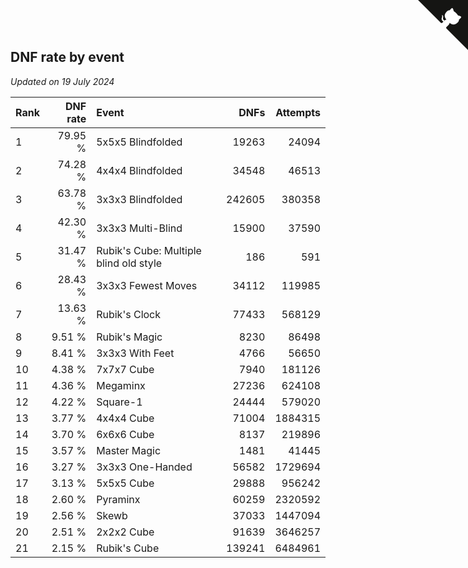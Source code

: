 ## DNF rate by event

*Updated on 19 July 2024*

| Rank | DNF rate | Event | DNFs | Attempts |
| :--- | ---: | :--- | ---: | ---: |
| 1 | 79.95 % | 5x5x5 Blindfolded | 19263 | 24094 |
| 2 | 74.28 % | 4x4x4 Blindfolded | 34548 | 46513 |
| 3 | 63.78 % | 3x3x3 Blindfolded | 242605 | 380358 |
| 4 | 42.30 % | 3x3x3 Multi-Blind | 15900 | 37590 |
| 5 | 31.47 % | Rubik's Cube: Multiple blind old style | 186 | 591 |
| 6 | 28.43 % | 3x3x3 Fewest Moves | 34112 | 119985 |
| 7 | 13.63 % | Rubik's Clock | 77433 | 568129 |
| 8 | 9.51 % | Rubik's Magic | 8230 | 86498 |
| 9 | 8.41 % | 3x3x3 With Feet | 4766 | 56650 |
| 10 | 4.38 % | 7x7x7 Cube | 7940 | 181126 |
| 11 | 4.36 % | Megaminx | 27236 | 624108 |
| 12 | 4.22 % | Square-1 | 24444 | 579020 |
| 13 | 3.77 % | 4x4x4 Cube | 71004 | 1884315 |
| 14 | 3.70 % | 6x6x6 Cube | 8137 | 219896 |
| 15 | 3.57 % | Master Magic | 1481 | 41445 |
| 16 | 3.27 % | 3x3x3 One-Handed | 56582 | 1729694 |
| 17 | 3.13 % | 5x5x5 Cube | 29888 | 956242 |
| 18 | 2.60 % | Pyraminx | 60259 | 2320592 |
| 19 | 2.56 % | Skewb | 37033 | 1447094 |
| 20 | 2.51 % | 2x2x2 Cube | 91639 | 3646257 |
| 21 | 2.15 % | Rubik's Cube | 139241 | 6484961 |


<a href="https://github.com/JustinTimeCuber/wca_statistics" class="github-corner" aria-label="View source on Github"><svg width="80" height="80" viewBox="0 0 250 250" style="fill:#151513; color:#fff; position: absolute; top: 0; border: 0; right: 0;" aria-hidden="true"><path d="M0,0 L115,115 L130,115 L142,142 L250,250 L250,0 Z"></path><path d="M128.3,109.0 C113.8,99.7 119.0,89.6 119.0,89.6 C122.0,82.7 120.5,78.6 120.5,78.6 C119.2,72.0 123.4,76.3 123.4,76.3 C127.3,80.9 125.5,87.3 125.5,87.3 C122.9,97.6 130.6,101.9 134.4,103.2" fill="currentColor" style="transform-origin: 130px 106px;" class="octo-arm"></path><path d="M115.0,115.0 C114.9,115.1 118.7,116.5 119.8,115.4 L133.7,101.6 C136.9,99.2 139.9,98.4 142.2,98.6 C133.8,88.0 127.5,74.4 143.8,58.0 C148.5,53.4 154.0,51.2 159.7,51.0 C160.3,49.4 163.2,43.6 171.4,40.1 C171.4,40.1 176.1,42.5 178.8,56.2 C183.1,58.6 187.2,61.8 190.9,65.4 C194.5,69.0 197.7,73.2 200.1,77.6 C213.8,80.2 216.3,84.9 216.3,84.9 C212.7,93.1 206.9,96.0 205.4,96.6 C205.1,102.4 203.0,107.8 198.3,112.5 C181.9,128.9 168.3,122.5 157.7,114.1 C157.9,116.9 156.7,120.9 152.7,124.9 L141.0,136.5 C139.8,137.7 141.6,141.9 141.8,141.8 Z" fill="currentColor" class="octo-body"></path></svg></a><style>.github-corner:hover .octo-arm{animation:octocat-wave 560ms ease-in-out}@keyframes octocat-wave{0%,100%{transform:rotate(0)}20%,60%{transform:rotate(-25deg)}40%,80%{transform:rotate(10deg)}}@media (max-width:500px){.github-corner:hover .octo-arm{animation:none}.github-corner .octo-arm{animation:octocat-wave 560ms ease-in-out}}</style>
